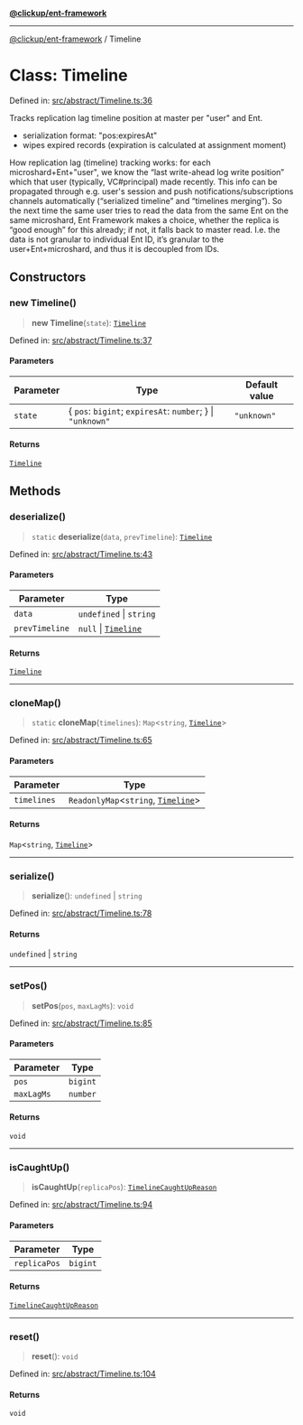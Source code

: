 [**@clickup/ent-framework**](../README.md)

***

[@clickup/ent-framework](../globals.md) / Timeline

# Class: Timeline

Defined in: [src/abstract/Timeline.ts:36](https://github.com/clickup/ent-framework/blob/master/src/abstract/Timeline.ts#L36)

Tracks replication lag timeline position at master per "user" and Ent.
- serialization format: "pos:expiresAt"
- wipes expired records (expiration is calculated at assignment moment)

How replication lag (timeline) tracking works: for each
microshard+Ent+"user", we know the “last write-ahead log write position”
which that user (typically, VC#principal) made recently. This info can be
propagated through e.g. user's session and push notifications/subscriptions
channels automatically (“serialized timeline” and “timelines merging”). So
the next time the same user tries to read the data from the same Ent on the
same microshard, Ent Framework makes a choice, whether the replica is “good
enough” for this already; if not, it falls back to master read. I.e. the data
is not granular to individual Ent ID, it’s granular to the
user+Ent+microshard, and thus it is decoupled from IDs.

## Constructors

### new Timeline()

> **new Timeline**(`state`): [`Timeline`](Timeline.md)

Defined in: [src/abstract/Timeline.ts:37](https://github.com/clickup/ent-framework/blob/master/src/abstract/Timeline.ts#L37)

#### Parameters

| Parameter | Type | Default value |
| ------ | ------ | ------ |
| `state` | \{ `pos`: `bigint`; `expiresAt`: `number`; \} \| `"unknown"` | `"unknown"` |

#### Returns

[`Timeline`](Timeline.md)

## Methods

### deserialize()

> `static` **deserialize**(`data`, `prevTimeline`): [`Timeline`](Timeline.md)

Defined in: [src/abstract/Timeline.ts:43](https://github.com/clickup/ent-framework/blob/master/src/abstract/Timeline.ts#L43)

#### Parameters

| Parameter | Type |
| ------ | ------ |
| `data` | `undefined` \| `string` |
| `prevTimeline` | `null` \| [`Timeline`](Timeline.md) |

#### Returns

[`Timeline`](Timeline.md)

***

### cloneMap()

> `static` **cloneMap**(`timelines`): `Map`\<`string`, [`Timeline`](Timeline.md)\>

Defined in: [src/abstract/Timeline.ts:65](https://github.com/clickup/ent-framework/blob/master/src/abstract/Timeline.ts#L65)

#### Parameters

| Parameter | Type |
| ------ | ------ |
| `timelines` | `ReadonlyMap`\<`string`, [`Timeline`](Timeline.md)\> |

#### Returns

`Map`\<`string`, [`Timeline`](Timeline.md)\>

***

### serialize()

> **serialize**(): `undefined` \| `string`

Defined in: [src/abstract/Timeline.ts:78](https://github.com/clickup/ent-framework/blob/master/src/abstract/Timeline.ts#L78)

#### Returns

`undefined` \| `string`

***

### setPos()

> **setPos**(`pos`, `maxLagMs`): `void`

Defined in: [src/abstract/Timeline.ts:85](https://github.com/clickup/ent-framework/blob/master/src/abstract/Timeline.ts#L85)

#### Parameters

| Parameter | Type |
| ------ | ------ |
| `pos` | `bigint` |
| `maxLagMs` | `number` |

#### Returns

`void`

***

### isCaughtUp()

> **isCaughtUp**(`replicaPos`): [`TimelineCaughtUpReason`](../type-aliases/TimelineCaughtUpReason.md)

Defined in: [src/abstract/Timeline.ts:94](https://github.com/clickup/ent-framework/blob/master/src/abstract/Timeline.ts#L94)

#### Parameters

| Parameter | Type |
| ------ | ------ |
| `replicaPos` | `bigint` |

#### Returns

[`TimelineCaughtUpReason`](../type-aliases/TimelineCaughtUpReason.md)

***

### reset()

> **reset**(): `void`

Defined in: [src/abstract/Timeline.ts:104](https://github.com/clickup/ent-framework/blob/master/src/abstract/Timeline.ts#L104)

#### Returns

`void`
